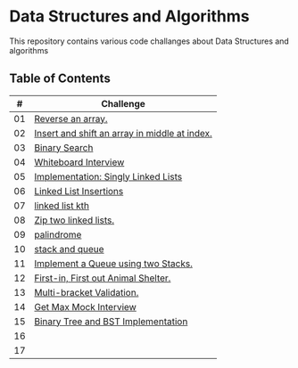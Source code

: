 # Data Structures and Algorithms

This repository contains various code challanges about Data Structures and algorithms

## Table of Contents

| #  | Challenge                                                |
|----|----------------------------------------------------------|
| 01 | [Reverse an array.](code-challange-class01/array_reverse.md)                                  |
| 02 | [Insert and shift an array in middle at index.](code-challange-class02/insert-shift-array.md) |
| 03 | [Binary Search](code-challange-class03/array-binary-search.md)                                |
| 04 | [Whiteboard Interview](code-challange-class04/whiteboard_interview.md)                        |
| 05 | [Implementation: Singly Linked Lists](code_challange_class05/linked-list.md)                  |
| 06 | [Linked List Insertions](code_challange_class06/linked_list_insertions.md)                    |
| 07 | [linked list kth](code_challange_class07/linked_list_kth.md)                                  |
| 08 | [Zip two linked lists.](code_challange_class08/linked_list_zip.md)                            |
| 09 | [palindrome](code_challange_class09/09.md)                                                    |
| 10 | [stack and queue](code_challange_class10/stack_and_queue.md)                                  |
| 11 | [Implement a Queue using two Stacks.](code_challange_class11/stack_queue_pseudo.md)           |
| 12 | [First-in, First out Animal Shelter.](code_challange_class12/animal_shelter.md)               |
| 13 | [Multi-bracket Validation.](code_challange_class13/stack_queue_brackets.md)                   |
| 14 | [Get Max Mock Interview](code_challange_class14/getMax.md)                                    |
| 15 | [Binary Tree and BST Implementation](code_challange_class15/trees.md)                         |
| 16 |
| 17 | 